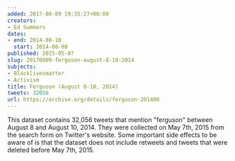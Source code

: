 ```yaml
---
added: 2017-08-09 19:35:27+00:00
creators:
- Ed Summers
dates:
- end: 2014-08-10
  start: 2014-08-08
published: 2015-05-07
slug: 20170809-ferguson-august-8-10-2014
subjects:
- Blacklivesmatter
- Activism
title: Ferguson (August 8-10, 2014)
tweets: 32056
url: https://archive.org/details/ferguson-201408
---
```


This dataset contains 32,056 tweets that mention "ferguson" between August 8 and August 10, 2014. They were collected on May 7th, 2015 from the search form on Twitter's website. Some important side effects to be aware of is that the dataset does not include retweets and tweets that were deleted before May 7th, 2015.
